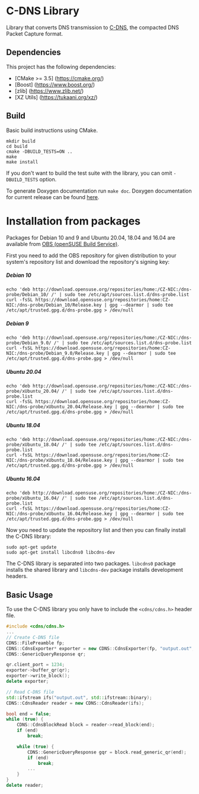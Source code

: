 # C-DNS Library

Library that converts DNS transmission to [C-DNS](https://tools.ietf.org/html/rfc8618), the compacted DNS Packet Capture format.

## Dependencies

This project has the following dependencies:

* [CMake >= 3.5] (https://cmake.org/)
* [Boost] (https://www.boost.org/)
* [zlib] (https://www.zlib.net/)
* [XZ Utils] (https://tukaani.org/xz/)

## Build

Basic build instructions using CMake.
```shell
mkdir build
cd build
cmake -DBUILD_TESTS=ON ..
make
make install
```
If you don't want to build the test suite with the library, you can omit `-DBUILD_TESTS` option.

To generate Doxygen documentation run `make doc`. Doxygen documentation for current release can be found [here](https://knot.pages.nic.cz/c-dns/).

# Installation from packages
Packages for Debian 10 and 9 and Ubuntu 20.04, 18.04 and 16.04 are available from
[OBS (openSUSE Build Service)](https://build.opensuse.org/project/show/home:CZ-NIC:dns-probe).

First you need to add the OBS repository for given distribution to your system's repository list and download the repository's signing key:

##### Debian 10
```shell
echo 'deb http://download.opensuse.org/repositories/home:/CZ-NIC:/dns-probe/Debian_10/ /' | sudo tee /etc/apt/sources.list.d/dns-probe.list
curl -fsSL https://download.opensuse.org/repositories/home:CZ-NIC:/dns-probe/Debian_10/Release.key | gpg --dearmor | sudo tee /etc/apt/trusted.gpg.d/dns-probe.gpg > /dev/null
```

##### Debian 9
```shell
echo 'deb http://download.opensuse.org/repositories/home:/CZ-NIC:/dns-probe/Debian_9.0/ /' | sudo tee /etc/apt/sources.list.d/dns-probe.list
curl -fsSL https://download.opensuse.org/repositories/home:CZ-NIC:/dns-probe/Debian_9.0/Release.key | gpg --dearmor | sudo tee /etc/apt/trusted.gpg.d/dns-probe.gpg > /dev/null
```

##### Ubuntu 20.04
```shell
echo 'deb http://download.opensuse.org/repositories/home:/CZ-NIC:/dns-probe/xUbuntu_20.04/ /' | sudo tee /etc/apt/sources.list.d/dns-probe.list
curl -fsSL https://download.opensuse.org/repositories/home:CZ-NIC:/dns-probe/xUbuntu_20.04/Release.key | gpg --dearmor | sudo tee /etc/apt/trusted.gpg.d/dns-probe.gpg > /dev/null
```

##### Ubuntu 18.04
```shell
echo 'deb http://download.opensuse.org/repositories/home:/CZ-NIC:/dns-probe/xUbuntu_18.04/ /' | sudo tee /etc/apt/sources.list.d/dns-probe.list
curl -fsSL https://download.opensuse.org/repositories/home:CZ-NIC:/dns-probe/xUbuntu_18.04/Release.key | gpg --dearmor | sudo tee /etc/apt/trusted.gpg.d/dns-probe.gpg > /dev/null
```

##### Ubuntu 16.04
```shell
echo 'deb http://download.opensuse.org/repositories/home:/CZ-NIC:/dns-probe/xUbuntu_16.04/ /' | sudo tee /etc/apt/sources.list.d/dns-probe.list
curl -fsSL https://download.opensuse.org/repositories/home:CZ-NIC:/dns-probe/xUbuntu_16.04/Release.key | gpg --dearmor | sudo tee /etc/apt/trusted.gpg.d/dns-probe.gpg > /dev/null
```

Now you need to update the repository list and then you can finally install the C-DNS library:

```shell
sudo apt-get update
sudo apt-get install libcdns0 libcdns-dev
```

The C-DNS library is separated into two packages. `libcdns0` package installs the shared library and `libcdns-dev` package installs
development headers.

## Basic Usage

To use the C-DNS library you only have to include the `<cdns/cdns.h>` header file.
```cpp
#include <cdns/cdns.h>
...
// Create C-DNS file
CDNS::FilePreamble fp;
CDNS::CdnsExporter* exporter = new CDNS::CdnsExporter(fp, "output.out", CDNS::CborOutputCompression::NO_COMPRESSION);
CDNS::GenericQueryResponse qr;

qr.client_port = 1234;
exporter->buffer_qr(qr);
exporter->write_block();
delete exporter;

// Read C-DNS file
std::ifstream ifs("output.out", std::ifstream::binary);
CDNS::CdnsReader reader = new CDNS::CdnsReader(ifs);

bool end = false;
while (true) {
    CDNS::CdnsBlockRead block = reader->read_block(end);
    if (end)
        break;

    while (true) {
        CDNS::GenericQueryResponse gqr = block.read_generic_qr(end);
        if (end)
            break;
        ...
    }
}
delete reader;
```
